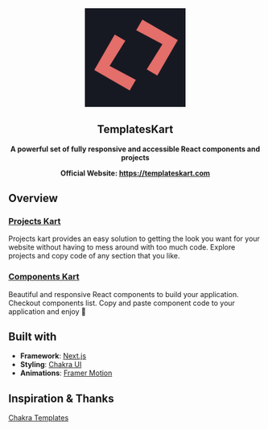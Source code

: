 <div align="center">
  <a href="https://templateskart.com" target="_blank">
    <img src="./public/favicon.png" width="200">
  </a>
</div>

<div align="center">
  <h2 align="center">TemplatesKart</h2>
  
  <strong>A powerful set of fully responsive and accessible React components and projects</strong>
  
  <strong>Official Website: https://templateskart.com</strong>
</div>

## Overview

### [Projects Kart](https://templateskart.com)

Projects kart provides an easy solution to getting the look you want for your website without having to mess around with too much code.
Explore projects and copy code of any section that you like.

### [Components Kart](https://templateskart.com/components)

Beautiful and responsive React components to build your application. Checkout components list. Copy and paste component code to your application and enjoy 🎉

## Built with

- **Framework**: [Next.js](https://nextjs.org/)
- **Styling**: [Chakra UI](https://chakra-ui.com/)
- **Animations**: [Framer Motion](https://www.framer.com/motion/)

## Inspiration & Thanks

<a href="https://chakra-templates.dev" target="_blank">
  Chakra Templates️
</a>
